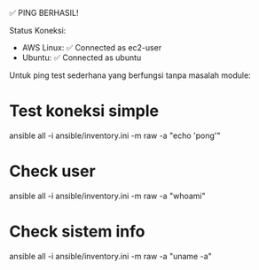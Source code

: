 ✅ PING BERHASIL!

Status Koneksi:
- AWS Linux: ✅ Connected as ec2-user
- Ubuntu: ✅ Connected as ubuntu

Untuk ping test sederhana yang berfungsi tanpa masalah module:

# Test koneksi simple
ansible all -i ansible/inventory.ini -m raw -a "echo 'pong'"

# Check user
ansible all -i ansible/inventory.ini -m raw -a "whoami"

# Check sistem info
ansible all -i ansible/inventory.ini -m raw -a "uname -a"